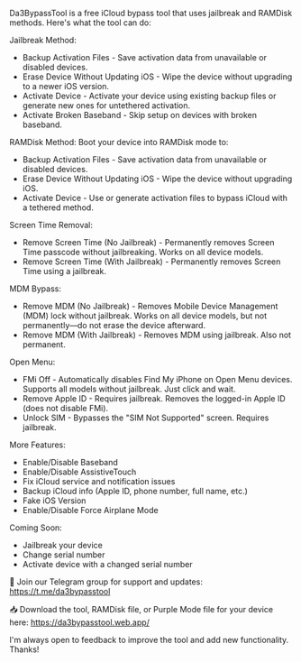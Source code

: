 Da3BypassTool is a free iCloud bypass tool that uses jailbreak and RAMDisk methods. Here's what the tool can do:

Jailbreak Method:
- Backup Activation Files - Save activation data from unavailable or disabled devices.
- Erase Device Without Updating iOS - Wipe the device without upgrading to a newer iOS version.
- Activate Device - Activate your device using existing backup files or generate new ones for untethered activation.
- Activate Broken Baseband - Skip setup on devices with broken baseband.

RAMDisk Method:
Boot your device into RAMDisk mode to:
- Backup Activation Files - Save activation data from unavailable or disabled devices.
- Erase Device Without Updating iOS - Wipe the device without upgrading iOS.
- Activate Device - Use or generate activation files to bypass iCloud with a tethered method.

Screen Time Removal:
- Remove Screen Time (No Jailbreak) - Permanently removes Screen Time passcode without jailbreaking. Works on all device models.
- Remove Screen Time (With Jailbreak) - Permanently removes Screen Time using a jailbreak.

MDM Bypass:
- Remove MDM (No Jailbreak) - Removes Mobile Device Management (MDM) lock without jailbreak. Works on all device models, but not permanently—do not erase the device afterward.
- Remove MDM (With Jailbreak) - Removes MDM using jailbreak. Also not permanent.

Open Menu:
- FMi Off - Automatically disables Find My iPhone on Open Menu devices. Supports all models without jailbreak. Just click and wait.
- Remove Apple ID - Requires jailbreak. Removes the logged-in Apple ID (does not disable FMi).
- Unlock SIM - Bypasses the "SIM Not Supported" screen. Requires jailbreak.

More Features:
- Enable/Disable Baseband
- Enable/Disable AssistiveTouch
- Fix iCloud service and notification issues
- Backup iCloud info (Apple ID, phone number, full name, etc.)
- Fake iOS Version
- Enable/Disable Force Airplane Mode

Coming Soon:
- Jailbreak your device
- Change serial number
- Activate device with a changed serial number

📢 Join our Telegram group for support and updates:
https://t.me/da3bypasstool

📥 Download the tool, RAMDisk file, or Purple Mode file for your device here:
https://da3bypasstool.web.app/

I'm always open to feedback to improve the tool and add new functionality.
Thanks!
